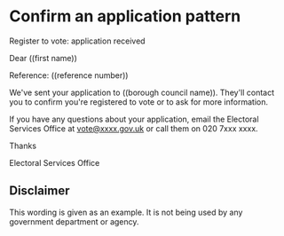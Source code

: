 # Confirm an application pattern

Register to vote: application received 

Dear ((first name))

Reference: ((reference number))

We've sent your application to ((borough council name)). They'll contact you to confirm you're registered to vote or to ask for more information.

If you have any questions about your application, email the Electoral Services Office at vote@xxxx.gov.uk or call them on 020 7xxx xxxx.

Thanks

Electoral Services Office

## Disclaimer

This wording is given as an example. It is not being used by any government department or agency.
